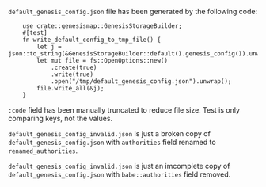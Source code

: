 `default_genesis_config.json` file has been generated by the following code:
```
	use crate::genesismap::GenesisStorageBuilder;
	#[test]
	fn write_default_config_to_tmp_file() {
		let j = json::to_string(&GenesisStorageBuilder::default().genesis_config()).unwrap().into_bytes();
		let mut file = fs::OpenOptions::new()
			.create(true)
			.write(true)
			.open("/tmp/default_genesis_config.json").unwrap();
		file.write_all(&j);
	}
```

`:code` field has been manually truncated to reduce file size. Test is only
comparing keys, not the values.

`default_genesis_config_invalid.json` is just a broken copy of
`default_genesis_config.json` with `authorities` field renamed to
`renamed_authorities`.


`default_genesis_config_invalid.json` is just an imcomplete copy of
`default_genesis_config.json` with `babe::authorities` field removed.
